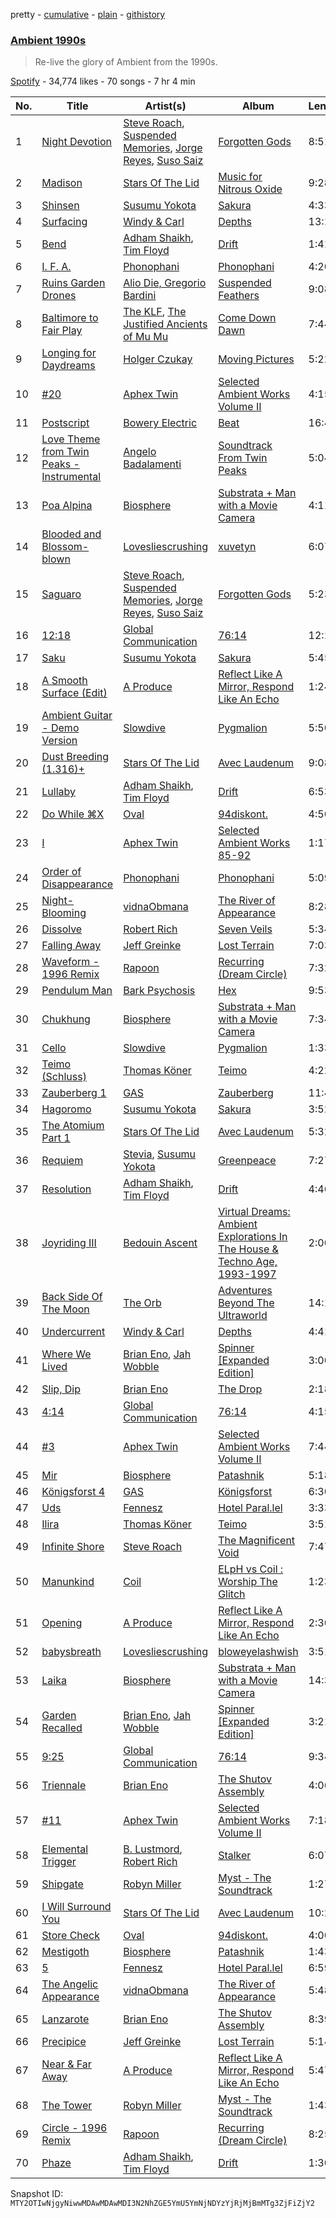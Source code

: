 pretty - [cumulative](/playlists/cumulative/37i9dQZF1DXaJ6UYQLBB2k.md) - [plain](/playlists/plain/37i9dQZF1DXaJ6UYQLBB2k) - [githistory](https://github.githistory.xyz/mackorone/spotify-playlist-archive/blob/main/playlists/plain/37i9dQZF1DXaJ6UYQLBB2k)

### [Ambient 1990s](https://open.spotify.com/playlist/37i9dQZF1DXaJ6UYQLBB2k)

> Re\-live the glory of Ambient from the 1990s.

[Spotify](https://open.spotify.com/user/spotify) - 34,774 likes - 70 songs - 7 hr 4 min

| No. | Title | Artist(s) | Album | Length |
|---|---|---|---|---|
| 1 | [Night Devotion](https://open.spotify.com/track/5elyZ0NvsnePQ2bHzZHbjn) | [Steve Roach](https://open.spotify.com/artist/00gh6kmKYOu8xyorRxQm6a), [Suspended Memories](https://open.spotify.com/artist/7pvTCKClynPrI7oNjbeCw6), [Jorge Reyes](https://open.spotify.com/artist/73lAf1b3vgM25fxLa0oIJV), [Suso Saiz](https://open.spotify.com/artist/5gdvIKIFREcJmy3LV6yhBh) | [Forgotten Gods](https://open.spotify.com/album/5zHP5vjdv8V7bUYKW7w9zW) | 8:51 |
| 2 | [Madison](https://open.spotify.com/track/5Btgc68US7H8c9AWGaWyo5) | [Stars Of The Lid](https://open.spotify.com/artist/36pCa1JHc6hlGbfEmLzJQc) | [Music for Nitrous Oxide](https://open.spotify.com/album/0M1g1pY65GnVJSV7uJs43Y) | 9:28 |
| 3 | [Shinsen](https://open.spotify.com/track/00J8P1V7Vbwyh8QLnvbGAL) | [Susumu Yokota](https://open.spotify.com/artist/3ND5NWoKzlelYDDyWqSQpQ) | [Sakura](https://open.spotify.com/album/2BRedpXNmL3NkN2eutmXZ2) | 4:33 |
| 4 | [Surfacing](https://open.spotify.com/track/6YATWkNk120ofMCau5ePPx) | [Windy & Carl](https://open.spotify.com/artist/6qNSgOBq7aNMSUh1lxUhYq) | [Depths](https://open.spotify.com/album/4N2itOeznvkwIysfQVjGP1) | 13:17 |
| 5 | [Bend](https://open.spotify.com/track/0dOzzRIhaTxeleMjqugYDh) | [Adham Shaikh](https://open.spotify.com/artist/5jYKOT6F4yFRxLripcUnRu), [Tim Floyd](https://open.spotify.com/artist/6kq8fkuEqOfcqZhUHa69KG) | [Drift](https://open.spotify.com/album/1ZP8ZRPWDYfj6aGWtJua11) | 1:41 |
| 6 | [I\. F\. A.](https://open.spotify.com/track/3B9xVOucABB6Jc9KJuD3Ej) | [Phonophani](https://open.spotify.com/artist/5CaaxBjVUCIg3mTwOyfQMW) | [Phonophani](https://open.spotify.com/album/4UJHCHLHkTkZ8JORmO0HYQ) | 4:20 |
| 7 | [Ruins Garden Drones](https://open.spotify.com/track/3qTXozJolSndqd3zNkjxUD) | [Alio Die, Gregorio Bardini](https://open.spotify.com/artist/15TmzWRgHtXeXhhU34nopD) | [Suspended Feathers](https://open.spotify.com/album/05fvIaTslna4FiYqJNR2Et) | 9:08 |
| 8 | [Baltimore to Fair Play](https://open.spotify.com/track/0TJJcRcGvDs7DxAL79bqFN) | [The KLF](https://open.spotify.com/artist/6dYrdRlNZSKaVxYg5IrvCH), [The Justified Ancients of Mu Mu](https://open.spotify.com/artist/623YeFh2bNivR5ZxQcsjjP) | [Come Down Dawn](https://open.spotify.com/album/4fBvkZkBuPyo3k7ZogKFAo) | 7:44 |
| 9 | [Longing for Daydreams](https://open.spotify.com/track/0lPoWjJaNfHm16girMZV7v) | [Holger Czukay](https://open.spotify.com/artist/58nPlJ5CNYu0nGLOuE1Uuk) | [Moving Pictures](https://open.spotify.com/album/2e8sm7FQGeZYHWEUVS5SbY) | 5:22 |
| 10 | [\#20](https://open.spotify.com/track/5IExVHUiRccCWyJ4imu9qD) | [Aphex Twin](https://open.spotify.com/artist/6kBDZFXuLrZgHnvmPu9NsG) | [Selected Ambient Works Volume II](https://open.spotify.com/album/17vHPMmoxN5B8cdhCDeMTe) | 4:15 |
| 11 | [Postscript](https://open.spotify.com/track/3g1hBwztBeoT9dK9w16ENA) | [Bowery Electric](https://open.spotify.com/artist/6a27jEzxHDgONdmADAGcej) | [Beat](https://open.spotify.com/album/6jbGBeBtwD05O0EV9RFjlC) | 16:41 |
| 12 | [Love Theme from Twin Peaks \- Instrumental](https://open.spotify.com/track/6WSB31O8sxrhly3HNfOEzF) | [Angelo Badalamenti](https://open.spotify.com/artist/3Eeb1U0VJTDaFpBHV4DmHl) | [Soundtrack From Twin Peaks](https://open.spotify.com/album/6iGX2bbzKEocRY0HzdQ9zX) | 5:04 |
| 13 | [Poa Alpina](https://open.spotify.com/track/4K4kedXFAuW6gn8iwgGFTw) | [Biosphere](https://open.spotify.com/artist/2rcnAZ6DvORQ365X3zVYpr) | [Substrata + Man with a Movie Camera](https://open.spotify.com/album/5QIf4hNIAksV1uMCXHVkAZ) | 4:11 |
| 14 | [Blooded and Blossom\-blown](https://open.spotify.com/track/15x9WXAz8YHrGfibgsirdN) | [Lovesliescrushing](https://open.spotify.com/artist/06yvjjrPokJGC66DzFfCkF) | [xuvetyn](https://open.spotify.com/album/2LkJyutWxt9P2DKs24kzS0) | 6:07 |
| 15 | [Saguaro](https://open.spotify.com/track/6k9epHaioQVz1PHdgCu3Oj) | [Steve Roach](https://open.spotify.com/artist/00gh6kmKYOu8xyorRxQm6a), [Suspended Memories](https://open.spotify.com/artist/7pvTCKClynPrI7oNjbeCw6), [Jorge Reyes](https://open.spotify.com/artist/73lAf1b3vgM25fxLa0oIJV), [Suso Saiz](https://open.spotify.com/artist/5gdvIKIFREcJmy3LV6yhBh) | [Forgotten Gods](https://open.spotify.com/album/5zHP5vjdv8V7bUYKW7w9zW) | 5:23 |
| 16 | [12:18](https://open.spotify.com/track/4GgIxF4YtxQl8Dj9MJIjOA) | [Global Communication](https://open.spotify.com/artist/6YktolrgGPFMwWrmAgf4hu) | [76:14](https://open.spotify.com/album/4y0wXNP3t9rUv1y58Peuj1) | 12:17 |
| 17 | [Saku](https://open.spotify.com/track/78WANNBMEK80nVGTWFGXyg) | [Susumu Yokota](https://open.spotify.com/artist/3ND5NWoKzlelYDDyWqSQpQ) | [Sakura](https://open.spotify.com/album/2BRedpXNmL3NkN2eutmXZ2) | 5:45 |
| 18 | [A Smooth Surface \(Edit\)](https://open.spotify.com/track/4QcvTUmmzXrr3kwQ30jGeX) | [A Produce](https://open.spotify.com/artist/0BtlYa6Mov8Ike1JmPE1dt) | [Reflect Like A Mirror, Respond Like An Echo](https://open.spotify.com/album/5xecJxSkuzwT2DruccuBIN) | 1:24 |
| 19 | [Ambient Guitar \- Demo Version](https://open.spotify.com/track/7CKZvtrkkUgN6cRJzyYVeg) | [Slowdive](https://open.spotify.com/artist/72X6FHxaShda0XeQw3vbeF) | [Pygmalion](https://open.spotify.com/album/7n7VUw9XFam4zMT7zn99tq) | 5:50 |
| 20 | [Dust Breeding \(1.316\)+](https://open.spotify.com/track/71D54BLSv3OZXQCcCE8iir) | [Stars Of The Lid](https://open.spotify.com/artist/36pCa1JHc6hlGbfEmLzJQc) | [Avec Laudenum](https://open.spotify.com/album/7GAdWrS7xbumDLadbeOAbB) | 9:08 |
| 21 | [Lullaby](https://open.spotify.com/track/4AeNCT0EyQjqpG40qP84sW) | [Adham Shaikh](https://open.spotify.com/artist/5jYKOT6F4yFRxLripcUnRu), [Tim Floyd](https://open.spotify.com/artist/6kq8fkuEqOfcqZhUHa69KG) | [Drift](https://open.spotify.com/album/1ZP8ZRPWDYfj6aGWtJua11) | 6:53 |
| 22 | [Do While ⌘X](https://open.spotify.com/track/16fZFSlV2VIDcY77mVtUMI) | [Oval](https://open.spotify.com/artist/1Yti3CsDazWVjNMXBHx1Af) | [94diskont.](https://open.spotify.com/album/33xUwaoTPJ9aNbCJZEpRol) | 4:50 |
| 23 | [I](https://open.spotify.com/track/2FQviMkaoixlgWuGL4u1EO) | [Aphex Twin](https://open.spotify.com/artist/6kBDZFXuLrZgHnvmPu9NsG) | [Selected Ambient Works 85\-92](https://open.spotify.com/album/7aNclGRxTysfh6z0d8671k) | 1:17 |
| 24 | [Order of Disappearance](https://open.spotify.com/track/2P5sl2JH1eLdWJVdTScoQO) | [Phonophani](https://open.spotify.com/artist/5CaaxBjVUCIg3mTwOyfQMW) | [Phonophani](https://open.spotify.com/album/4UJHCHLHkTkZ8JORmO0HYQ) | 5:09 |
| 25 | [Night\-Blooming](https://open.spotify.com/track/1E3bvx82Sy1im1UyWX1uel) | [vidnaObmana](https://open.spotify.com/artist/2IZOC3H2mKRvJ5F1R34nuR) | [The River of Appearance](https://open.spotify.com/album/6Hv4N99ZepwCn74FU6L4Ie) | 8:28 |
| 26 | [Dissolve](https://open.spotify.com/track/0N6z31hh35VOUNj5QfErzc) | [Robert Rich](https://open.spotify.com/artist/3ux92I3CgfnhgLyYNsXIwZ) | [Seven Veils](https://open.spotify.com/album/7GGfILK990HD9sSLbvRfAD) | 5:34 |
| 27 | [Falling Away](https://open.spotify.com/track/0IFgqqaHpBDTcHFBA43z6G) | [Jeff Greinke](https://open.spotify.com/artist/3g94tTUOoqf4IweFjbAA30) | [Lost Terrain](https://open.spotify.com/album/2ByS4Re6ViTadx6HsPaPx5) | 7:03 |
| 28 | [Waveform \- 1996 Remix](https://open.spotify.com/track/3YfaYTexBvb3O3lqYVcBER) | [Rapoon](https://open.spotify.com/artist/3rZRPN25ZcxuWzcBPgYPYn) | [Recurring \(Dream Circle\)](https://open.spotify.com/album/4zBhwNhgPvprOw2FwawvKZ) | 7:32 |
| 29 | [Pendulum Man](https://open.spotify.com/track/31rWHoaORhEfXqqr6y48Hm) | [Bark Psychosis](https://open.spotify.com/artist/0QwH5InvCwfL4UbYkjP9pi) | [Hex](https://open.spotify.com/album/7j98uMKCZuBQU1SPcrQAxP) | 9:53 |
| 30 | [Chukhung](https://open.spotify.com/track/6bsaqjuk7KIxAU8CNXc26t) | [Biosphere](https://open.spotify.com/artist/2rcnAZ6DvORQ365X3zVYpr) | [Substrata + Man with a Movie Camera](https://open.spotify.com/album/5QIf4hNIAksV1uMCXHVkAZ) | 7:34 |
| 31 | [Cello](https://open.spotify.com/track/2xuMKDZ3RJj0CWpKSReVpm) | [Slowdive](https://open.spotify.com/artist/72X6FHxaShda0XeQw3vbeF) | [Pygmalion](https://open.spotify.com/album/7n7VUw9XFam4zMT7zn99tq) | 1:33 |
| 32 | [Teimo \(Schluss\)](https://open.spotify.com/track/6LYfs6v1boQ62a8NxdXYhX) | [Thomas Köner](https://open.spotify.com/artist/02H68OmCeljWgjoVQVOB1v) | [Teimo](https://open.spotify.com/album/76FkQcJMz7ichnvIUZoYRm) | 4:22 |
| 33 | [Zauberberg 1](https://open.spotify.com/track/5vHTC972zdXqtQLMHHfrxX) | [GAS](https://open.spotify.com/artist/0J8cNhY7V2NoRt9O6uCeUX) | [Zauberberg](https://open.spotify.com/album/3q8NuY6M6Ay1XA34vGpeud) | 11:42 |
| 34 | [Hagoromo](https://open.spotify.com/track/1OAauBqF32EtJHTVsd12Zv) | [Susumu Yokota](https://open.spotify.com/artist/3ND5NWoKzlelYDDyWqSQpQ) | [Sakura](https://open.spotify.com/album/2BRedpXNmL3NkN2eutmXZ2) | 3:52 |
| 35 | [The Atomium Part 1](https://open.spotify.com/track/2uuJ3VKeI5FVV8nPkUD8r8) | [Stars Of The Lid](https://open.spotify.com/artist/36pCa1JHc6hlGbfEmLzJQc) | [Avec Laudenum](https://open.spotify.com/album/7GAdWrS7xbumDLadbeOAbB) | 5:32 |
| 36 | [Requiem](https://open.spotify.com/track/53ePThh79POIkszFoT3Fbj) | [Stevia](https://open.spotify.com/artist/2fA9w9Erri16xX73CJzK2M), [Susumu Yokota](https://open.spotify.com/artist/3ND5NWoKzlelYDDyWqSQpQ) | [Greenpeace](https://open.spotify.com/album/4mAIu3JQTKEmTLq2oiiz8w) | 7:27 |
| 37 | [Resolution](https://open.spotify.com/track/3E3wz4dZ5iG71KQxbEfkmp) | [Adham Shaikh](https://open.spotify.com/artist/5jYKOT6F4yFRxLripcUnRu), [Tim Floyd](https://open.spotify.com/artist/6kq8fkuEqOfcqZhUHa69KG) | [Drift](https://open.spotify.com/album/1ZP8ZRPWDYfj6aGWtJua11) | 4:46 |
| 38 | [Joyriding III](https://open.spotify.com/track/6iArrdSIfnOT7PA7ohxdqZ) | [Bedouin Ascent](https://open.spotify.com/artist/69rm1lAHokysa2NBh4ZwV0) | [Virtual Dreams: Ambient Explorations In The House & Techno Age, 1993\-1997](https://open.spotify.com/album/11GgRVmpjBJNVRPjNPQQTQ) | 2:00 |
| 39 | [Back Side Of The Moon](https://open.spotify.com/track/4gvPbKEQyTZBoX2k7P1MFZ) | [The Orb](https://open.spotify.com/artist/5HAtRoEPUvGSA7ziTGB1cF) | [Adventures Beyond The Ultraworld](https://open.spotify.com/album/3IQGG1m7Pa6DAopVyxGmlL) | 14:14 |
| 40 | [Undercurrent](https://open.spotify.com/track/6Qyy9fqDBBZyl90snerjl0) | [Windy & Carl](https://open.spotify.com/artist/6qNSgOBq7aNMSUh1lxUhYq) | [Depths](https://open.spotify.com/album/4N2itOeznvkwIysfQVjGP1) | 4:41 |
| 41 | [Where We Lived](https://open.spotify.com/track/0LHwhtADY3HcxbZRFJaWQN) | [Brian Eno](https://open.spotify.com/artist/7MSUfLeTdDEoZiJPDSBXgi), [Jah Wobble](https://open.spotify.com/artist/5jhqwsWfRaETrWPWI0Rc7u) | [Spinner \[Expanded Edition\]](https://open.spotify.com/album/7JQTEkhfjqaiQuRl4hYb5W) | 3:00 |
| 42 | [Slip, Dip](https://open.spotify.com/track/2YyXej3Cwztlc8ijBDh5vR) | [Brian Eno](https://open.spotify.com/artist/7MSUfLeTdDEoZiJPDSBXgi) | [The Drop](https://open.spotify.com/album/6Fb5fYghhLgnEniAMICvjA) | 2:18 |
| 43 | [4:14](https://open.spotify.com/track/5snT0KvkN7Ty0oiVyxZMfE) | [Global Communication](https://open.spotify.com/artist/6YktolrgGPFMwWrmAgf4hu) | [76:14](https://open.spotify.com/album/4y0wXNP3t9rUv1y58Peuj1) | 4:15 |
| 44 | [\#3](https://open.spotify.com/track/2Bc4llhjJBW77I552RgA3L) | [Aphex Twin](https://open.spotify.com/artist/6kBDZFXuLrZgHnvmPu9NsG) | [Selected Ambient Works Volume II](https://open.spotify.com/album/17vHPMmoxN5B8cdhCDeMTe) | 7:44 |
| 45 | [Mir](https://open.spotify.com/track/0qelp5P9XttIUN7wyXBM5j) | [Biosphere](https://open.spotify.com/artist/2rcnAZ6DvORQ365X3zVYpr) | [Patashnik](https://open.spotify.com/album/6UUS4WcqqD75JY1v3w83cx) | 5:18 |
| 46 | [Königsforst 4](https://open.spotify.com/track/5MuALdhNK3zg1u8nvrMPv7) | [GAS](https://open.spotify.com/artist/0J8cNhY7V2NoRt9O6uCeUX) | [Königsforst](https://open.spotify.com/album/250sWScTPsQKWAY9s7Oufy) | 6:30 |
| 47 | [Uds](https://open.spotify.com/track/0loEkNLUcvea4FK4yFEtni) | [Fennesz](https://open.spotify.com/artist/2DoQBgPsB9AdmWpIa2hUSz) | [Hotel Paral.lel](https://open.spotify.com/album/1dE84ei4z2SdzcQIbQIfwX) | 3:33 |
| 48 | [Ilira](https://open.spotify.com/track/5I8k4cn0nsOgjgVmifumRd) | [Thomas Köner](https://open.spotify.com/artist/02H68OmCeljWgjoVQVOB1v) | [Teimo](https://open.spotify.com/album/76FkQcJMz7ichnvIUZoYRm) | 3:51 |
| 49 | [Infinite Shore](https://open.spotify.com/track/090bRxSmHfZK0HO0ZjYHfO) | [Steve Roach](https://open.spotify.com/artist/00gh6kmKYOu8xyorRxQm6a) | [The Magnificent Void](https://open.spotify.com/album/3EmLfZQr45Hl2KS72NqDdF) | 7:47 |
| 50 | [Manunkind](https://open.spotify.com/track/1utLWIbiDLl3qzg4qPpEAM) | [Coil](https://open.spotify.com/artist/37KB5e6cGsN1AQAB9Omm1U) | [ELpH vs Coil : Worship The Glitch](https://open.spotify.com/album/7KsfHl2XsX2IRLSi7FF5Pg) | 1:23 |
| 51 | [Opening](https://open.spotify.com/track/7zlQOoectwIdD96oPLDveN) | [A Produce](https://open.spotify.com/artist/0BtlYa6Mov8Ike1JmPE1dt) | [Reflect Like A Mirror, Respond Like An Echo](https://open.spotify.com/album/5xecJxSkuzwT2DruccuBIN) | 2:30 |
| 52 | [babysbreath](https://open.spotify.com/track/7Cwt68khwNZg4yc9enbjsY) | [Lovesliescrushing](https://open.spotify.com/artist/06yvjjrPokJGC66DzFfCkF) | [bloweyelashwish](https://open.spotify.com/album/6BG7NoX84aiRFWseVIS8eA) | 3:51 |
| 53 | [Laika](https://open.spotify.com/track/7zFv2VmCMIQR2S9bTJ5KEY) | [Biosphere](https://open.spotify.com/artist/2rcnAZ6DvORQ365X3zVYpr) | [Substrata + Man with a Movie Camera](https://open.spotify.com/album/5QIf4hNIAksV1uMCXHVkAZ) | 14:34 |
| 54 | [Garden Recalled](https://open.spotify.com/track/2pGkBtX5wp67XM8RqU77ar) | [Brian Eno](https://open.spotify.com/artist/7MSUfLeTdDEoZiJPDSBXgi), [Jah Wobble](https://open.spotify.com/artist/5jhqwsWfRaETrWPWI0Rc7u) | [Spinner \[Expanded Edition\]](https://open.spotify.com/album/7JQTEkhfjqaiQuRl4hYb5W) | 3:21 |
| 55 | [9:25](https://open.spotify.com/track/3CJdVCB0MjIzJWWebjxRQQ) | [Global Communication](https://open.spotify.com/artist/6YktolrgGPFMwWrmAgf4hu) | [76:14](https://open.spotify.com/album/4y0wXNP3t9rUv1y58Peuj1) | 9:34 |
| 56 | [Triennale](https://open.spotify.com/track/1TpfK6G0X5muasT0eQsipa) | [Brian Eno](https://open.spotify.com/artist/7MSUfLeTdDEoZiJPDSBXgi) | [The Shutov Assembly](https://open.spotify.com/album/24tydQEhQTIlAaGNk9LrPv) | 4:06 |
| 57 | [\#11](https://open.spotify.com/track/00rqHqrLS3ZZCqRLsMSPXs) | [Aphex Twin](https://open.spotify.com/artist/6kBDZFXuLrZgHnvmPu9NsG) | [Selected Ambient Works Volume II](https://open.spotify.com/album/17vHPMmoxN5B8cdhCDeMTe) | 7:18 |
| 58 | [Elemental Trigger](https://open.spotify.com/track/0DiCvcIVLY6QFywmplnFM6) | [B\. Lustmord](https://open.spotify.com/artist/017eqDZ4BqpQBzNvrs9TJJ), [Robert Rich](https://open.spotify.com/artist/3ux92I3CgfnhgLyYNsXIwZ) | [Stalker](https://open.spotify.com/album/5ahSHZWxt6rDEqBc3oF3Eh) | 6:07 |
| 59 | [Shipgate](https://open.spotify.com/track/46H94greW63poe7V2ixSsx) | [Robyn Miller](https://open.spotify.com/artist/70EWCtKhQhtClb7NWQlm0d) | [Myst \- The Soundtrack](https://open.spotify.com/album/0dcBg1wM67TIXy4d2uHfgT) | 1:27 |
| 60 | [I Will Surround You](https://open.spotify.com/track/76DQ5r3uWTAavWmTOmSWoL) | [Stars Of The Lid](https://open.spotify.com/artist/36pCa1JHc6hlGbfEmLzJQc) | [Avec Laudenum](https://open.spotify.com/album/7GAdWrS7xbumDLadbeOAbB) | 10:28 |
| 61 | [Store Check](https://open.spotify.com/track/7c0T2g54R3Ig28W57TCXKy) | [Oval](https://open.spotify.com/artist/1Yti3CsDazWVjNMXBHx1Af) | [94diskont.](https://open.spotify.com/album/33xUwaoTPJ9aNbCJZEpRol) | 4:00 |
| 62 | [Mestigoth](https://open.spotify.com/track/3CAZVIDUo5qfbaAJZ664F5) | [Biosphere](https://open.spotify.com/artist/2rcnAZ6DvORQ365X3zVYpr) | [Patashnik](https://open.spotify.com/album/6UUS4WcqqD75JY1v3w83cx) | 1:43 |
| 63 | [5](https://open.spotify.com/track/31Fh0P3RuBgqr4Q98fySA5) | [Fennesz](https://open.spotify.com/artist/2DoQBgPsB9AdmWpIa2hUSz) | [Hotel Paral.lel](https://open.spotify.com/album/1dE84ei4z2SdzcQIbQIfwX) | 6:59 |
| 64 | [The Angelic Appearance](https://open.spotify.com/track/0Fs2CWurShoStSr7mDVYT0) | [vidnaObmana](https://open.spotify.com/artist/2IZOC3H2mKRvJ5F1R34nuR) | [The River of Appearance](https://open.spotify.com/album/6Hv4N99ZepwCn74FU6L4Ie) | 5:48 |
| 65 | [Lanzarote](https://open.spotify.com/track/328Dtn2EjoTCPuULdZGmod) | [Brian Eno](https://open.spotify.com/artist/7MSUfLeTdDEoZiJPDSBXgi) | [The Shutov Assembly](https://open.spotify.com/album/24tydQEhQTIlAaGNk9LrPv) | 8:39 |
| 66 | [Precipice](https://open.spotify.com/track/4oTeGVTZhMgn1ZwuJzroOu) | [Jeff Greinke](https://open.spotify.com/artist/3g94tTUOoqf4IweFjbAA30) | [Lost Terrain](https://open.spotify.com/album/2ByS4Re6ViTadx6HsPaPx5) | 5:14 |
| 67 | [Near & Far Away](https://open.spotify.com/track/3B6Wm7UhJ7tmydqpdI4jod) | [A Produce](https://open.spotify.com/artist/0BtlYa6Mov8Ike1JmPE1dt) | [Reflect Like A Mirror, Respond Like An Echo](https://open.spotify.com/album/5xecJxSkuzwT2DruccuBIN) | 5:47 |
| 68 | [The Tower](https://open.spotify.com/track/2Ew9aqhpxnNLxZgLdgdoki) | [Robyn Miller](https://open.spotify.com/artist/70EWCtKhQhtClb7NWQlm0d) | [Myst \- The Soundtrack](https://open.spotify.com/album/0dcBg1wM67TIXy4d2uHfgT) | 1:43 |
| 69 | [Circle \- 1996 Remix](https://open.spotify.com/track/1RNDTmjsiekXqaOJejZaFb) | [Rapoon](https://open.spotify.com/artist/3rZRPN25ZcxuWzcBPgYPYn) | [Recurring \(Dream Circle\)](https://open.spotify.com/album/4zBhwNhgPvprOw2FwawvKZ) | 8:25 |
| 70 | [Phaze](https://open.spotify.com/track/6BA4U2AJ2So49LRolXPuLI) | [Adham Shaikh](https://open.spotify.com/artist/5jYKOT6F4yFRxLripcUnRu), [Tim Floyd](https://open.spotify.com/artist/6kq8fkuEqOfcqZhUHa69KG) | [Drift](https://open.spotify.com/album/1ZP8ZRPWDYfj6aGWtJua11) | 1:30 |

Snapshot ID: `MTY2OTIwNjgyNiwwMDAwMDAwMDI3N2NhZGE5YmU5YmNjNDYzYjRjMjBmMTg3ZjFiZjY2`
